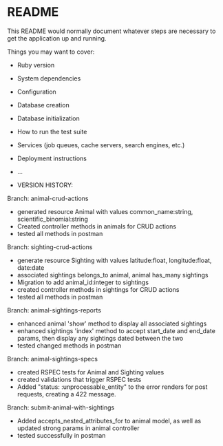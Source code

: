 # README

This README would normally document whatever steps are necessary to get the
application up and running.

Things you may want to cover:

* Ruby version

* System dependencies

* Configuration

* Database creation

* Database initialization

* How to run the test suite

* Services (job queues, cache servers, search engines, etc.)

* Deployment instructions

* ...


* VERSION HISTORY:

Branch: animal-crud-actions
- generated resource Animal with values common_name:string, scientific_binomial:string
- Created controller methods in animals for CRUD actions
- tested all methods in postman

Branch: sighting-crud-actions
- generate resource Sighting with values latitude:float, longitude:float, date:date
- associated sightings belongs_to animal, animal has_many sightings
- Migration to add animal_id:integer to sightings
- created controller methods in sightings for CRUD actions
- tested all methods in postman

Branch: animal-sightings-reports
- enhanced animal 'show' method to display all associated sightings
- enhanced sightings 'index' method to accept start_date and end_date params, then display any sightings dated between the two
- tested changed methods in postman

Branch: animal-sightings-specs
- created RSPEC tests for Animal and Sighting values
- created validations that trigger RSPEC tests
- Added "status: :unprocessable_entity" to the error renders for post requests, creating a 422 message.

Branch: submit-animal-with-sightings
- Added accepts_nested_attributes_for to animal model, as well as updated strong params in animal controller
- tested successfully in postman